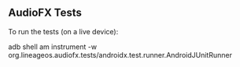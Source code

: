 ## AudioFX Tests

To run the tests (on a live device):

  adb shell am instrument -w org.lineageos.audiofx.tests/androidx.test.runner.AndroidJUnitRunner
